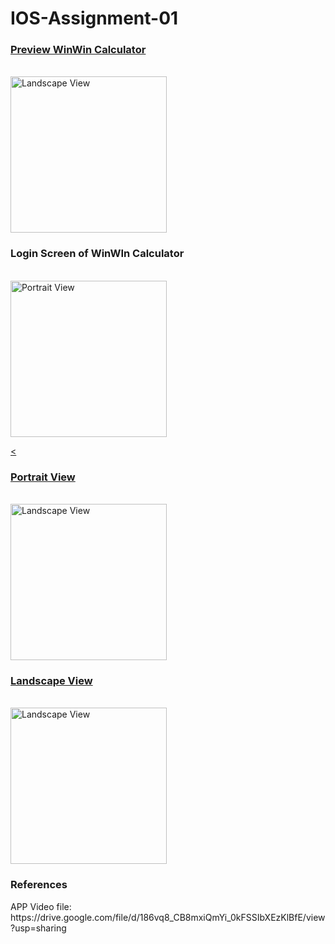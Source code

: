 <h1> IOS-Assignment-01 </h1>

<p align="left"><h3> <u>Preview WinWin Calculator</u></h3> </p><br>
<img src="https://user-images.githubusercontent.com/77487432/106850349-5c289800-66da-11eb-9666-a9962c71b198.gif"  alt="Landscape View" width="250"><br>
<p align="left"><h3>Login Screen of WinWIn Calculator</h3>  </p><br>
<img src="https://user-images.githubusercontent.com/77487432/106848977-f3d8b700-66d7-11eb-9aef-d1687fcebd6a.PNG"  alt="Portrait View" width="250"><br>
<p align="left"> <u>< <h3> Portrait View </h3></u> </p><br>
<img src="https://user-images.githubusercontent.com/77487432/106848855-c1c75500-66d7-11eb-9f84-269599df647c.PNG"  alt="Landscape View" width="250"><br>
<p align="left"> <u><h3>Landscape View </h3></u> </p><br>
<img src="https://user-images.githubusercontent.com/77487432/106849129-2bdffa00-66d8-11eb-9bc2-9ea439604abc.PNG"  alt="Landscape View" width="250"><br>
<h3>References</h3>
<P> APP Video file: https://drive.google.com/file/d/186vq8_CB8mxiQmYi_0kFSSIbXEzKlBfE/view?usp=sharing </p>



